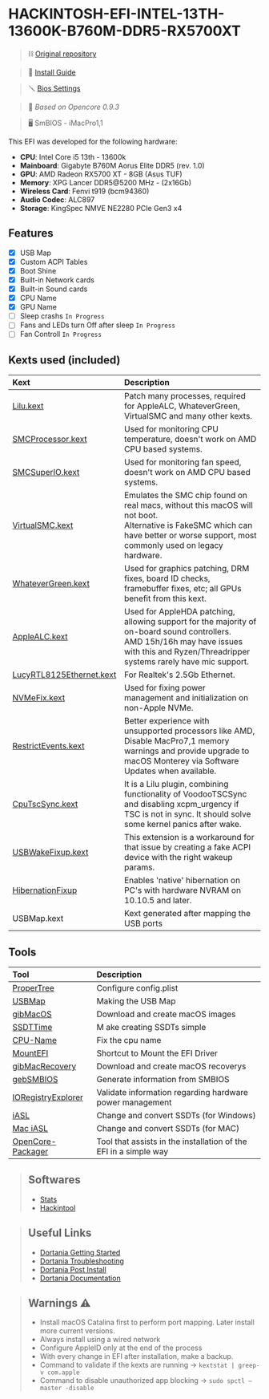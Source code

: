 # HACKINTOSH-EFI-INTEL-13TH-13600K-B760M-DDR5-RX5700XT

>⛓ [Original repository](https://github.com/luchina-gabriel/BASE-EFI-INTEL-DESKTOP-13THGEN-RAPTOR-LAKE)

>📄 [Install Guide](https://github.com/lfvelosoh/HACKINTOSH-EFI-INTEL-13TH-13600K-B760M-DDR5-RX5700XT/blob/main/InstallGuide.md)

>🪛 [Bios Settings](https://github.com/lfvelosoh/HACKINTOSH-EFI-INTEL-13TH-13600K-B760M-DDR5-RX5700XT/blob/main/BIOSSettings.md)

>🔧 _Based on Opencore 0.9.3_

> 🖥️ SmBIOS - iMacPro1,1

This EFI was developed for the following hardware:
- **CPU**: Intel Core i5 13th - 13600k
- **Mainboard**: Gigabyte B760M Aorus Elite DDR5 (rev. 1.0)
- **GPU**: AMD Radeon RX5700 XT - 8GB (Asus TUF)
- **Memory**: XPG Lancer DDR5@5200 MHz - (2x16Gb) 
- **Wireless Card**: Fenvi t919 (bcm94360)
- **Audio Codec**: ALC897
- **Storage**: KingSpec NMVE NE2280 PCIe Gen3 x4

## Features
- [x] USB Map
- [x] Custom ACPI Tables
- [x] Boot Shine
- [x] Built-in Network cards
- [x] Built-in Sound cards
- [x] CPU Name
- [x] GPU Name
- [ ] Sleep crashs ``In Progress``
- [ ] Fans and LEDs turn Off after sleep ``In Progress``
- [ ] Fan Controll ``In Progress``

## Kexts used (included)
Kext|Description
:----|:----
[Lilu.kext](https://github.com/acidanthera/Lilu/releases)|Patch many processes, required for AppleALC, WhateverGreen, VirtualSMC and many other kexts.
[SMCProcessor.kext](https://github.com/acidanthera/VirtualSMC/releases)|Used for monitoring CPU temperature, doesn't work on AMD CPU based systems.
[SMCSuperIO.kext](https://github.com/acidanthera/VirtualSMC/releases)|Used for monitoring fan speed, doesn't work on AMD CPU based systems.
[VirtualSMC.kext](https://github.com/acidanthera/VirtualSMC/releases)|Emulates the SMC chip found on real macs, without this macOS will not boot.<br>Alternative is FakeSMC which can have better or worse support, most commonly used on legacy hardware.
[WhateverGreen.kext](https://github.com/acidanthera/WhateverGreen/releases)|Used for graphics patching, DRM fixes, board ID checks, framebuffer fixes, etc; all GPUs benefit from this kext.
[AppleALC.kext](https://github.com/acidanthera/AppleALC/releases)|Used for AppleHDA patching, allowing support for the majority of on-board sound controllers.<br>AMD 15h/16h may have issues with this and Ryzen/Threadripper systems rarely have mic support.
[LucyRTL8125Ethernet.kext](https://www.insanelymac.com/forum/files/file/1004-lucyrtl8125ethernet/)|For Realtek's 2.5Gb Ethernet.
[NVMeFix.kext](https://github.com/acidanthera/NVMeFix/releases)|Used for fixing power management and initialization on non-Apple NVMe.
[RestrictEvents.kext](https://github.com/acidanthera/RestrictEvents/releases)|Better experience with unsupported processors like AMD, Disable MacPro7,1 memory warnings and provide upgrade to macOS Monterey via Software Updates when available.
[CpuTscSync.kext](https://github.com/acidanthera/CpuTscSync/releases)|It is a Lilu plugin, combining functionality of VoodooTSCSync and disabling xcpm_urgency if TSC is not in sync. It should solve some kernel panics after wake.
[USBWakeFixup.kext](https://github.com/osy/USBWakeFixup)|This extension is a workaround for that issue by creating a fake ACPI device with the right wakeup params.
[HibernationFixup](https://github.com/acidanthera/HibernationFixup/releases/)|Enables 'native' hibernation on PC's with hardware NVRAM on 10.10.5 and later.
USBMap.kext|Kext generated after mapping the USB ports

## Tools

Tool|Description
:----|:----
[ProperTree](https://github.com/corpnewt/ProperTree) | Configure config.plist
[USBMap](https://github.com/corpnewt/USBMap) | Making the USB Map
[gibMacOS](https://github.com/corpnewt/gibMacOS) | Download and create macOS images
[SSDTTime](https://github.com/corpnewt/SSDTTime) | M ake creating SSDTs simple
[CPU-Name](https://github.com/corpnewt/CPU-Name) | Fix the cpu name
[MountEFI](https://github.com/corpnewt/MountEFI) | Shortcut to Mount the EFI Driver
[gibMacRecovery](https://github.com/corpnewt/gibMacRecovery) | Download and create macOS recoverys
[gebSMBIOS](https://github.com/corpnewt/GenSMBIOS) | Generate information from SMBIOS
[IORegistryExplorer](https://github.com/vulgo/IORegistryExplorer) | Validate information regarding hardware power management
[iASL](https://www.acpica.org/downloads) | Change and convert SSDTs (for Windows)
[Mac iASL](https://github.com/acidanthera/MaciASL) | Change and convert SSDTs (for MAC)
[OpenCore-Packager](https://github.com/chris1111/OpenCore-Packager) | Tool that assists in the installation of the EFI in a simple way

> ## Softwares
> - [Stats](https://github.com/exelban/stats)
> - [Hackintool](https://github.com/benbaker76/Hackintool)

>## Useful Links
>- [Dortania Getting Started](https://dortania.github.io/getting-started/)
>- [Dortania Troubleshooting](https://dortania.github.io/troubleshooting/)
>- [Dortania Post Install](https://dortania.github.io/OpenCore-Post-Install/)
> - [Dortania Documentation](https://dortania.github.io/docs/)

> ## Warnings ⚠️
> - Install macOS Catalina first to perform port mapping. Later install more current versions.
> - Always install using a wired network
> - Configure AppleID only at the end of the process
> - With every change in EFI after installation, make a backup.
> - Command to validate if the kexts are running → `kextstat | greep-v com.apple`
> - Command to disable unauthorized app blocking → `sudo spctl —master -disable`
